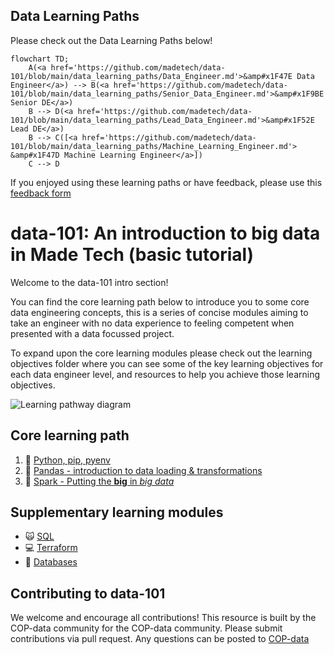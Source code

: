 ## Data Learning Paths

Please check out the Data Learning Paths below!

```mermaid 
flowchart TD;
    A(<a href='https://github.com/madetech/data-101/blob/main/data_learning_paths/Data_Engineer.md'>&amp#x1F47E Data Engineer</a>) --> B(<a href='https://github.com/madetech/data-101/blob/main/data_learning_paths/Senior_Data_Engineer.md'>&amp#x1F9BE Senior DE</a>)
    B --> D(<a href='https://github.com/madetech/data-101/blob/main/data_learning_paths/Lead_Data_Engineer.md'>&amp#x1F52E Lead DE</a>)
    B --> C([<a href='https://github.com/madetech/data-101/blob/main/data_learning_paths/Machine_Learning_Engineer.md'> &amp#x1F47D Machine Learning Engineer</a>])
    C --> D
```

<!-- - :sparkle: [Data Engineer](data_learning_paths/Data_Engineer.md)
- :mechanical_arm: [Senior Data Engineer](data_learning_paths/Senior_Data_Engineer.md)
- :alien: [Machine Learning Engineer](data_learning_paths/Machine_Learning_Engineer.md)
- :crystal_ball: [Lead Data Engineer](data_learning_paths/Lead_Data_Engineer.md) -->

If you enjoyed using these learning paths or have feedback, please use this [feedback form](https://madetech.typeform.com/datalearning)


# data-101: An introduction to big data in Made Tech (basic tutorial)

Welcome to the data-101 intro section!

You can find the core learning path below to introduce you to some core data engineering concepts, this is a series of concise modules aiming to take an engineer with no data experience to feeling competent when presented with a data focussed project.

To expand upon the core learning modules please check out the learning objectives folder where you can see some of the key learning objectives for each data engineer level, and resources to help you achieve those learning objectives.

![Learning pathway diagram](https://github.com/madetech/data-101/blob/main/images/learningpathway.png?raw=true)

## Core learning path

1. :snake: [Python, pip, pyenv](modules/core/Python.md)
2. :panda_face: [Pandas - introduction to data loading & transformations](modules/core/Pandas.md) 
3. :sparkler: [Spark - Putting the **big** in *big data*](modules/core/Spark.md)


## Supplementary learning modules

- :scream_cat: [SQL](modules/supplementary/SQL.md)
- :computer: [Terraform](modules/supplementary/Terraform.md)
- :floppy_disk: [Databases](modules/supplementary/Database.md)


## Contributing to data-101
We welcome and encourage all contributions! This resource is built by the COP-data community for the COP-data community.
Please submit contributions via pull request.
Any questions can be posted to [COP-data](https://madetechteam.slack.com/archives/C01PTEPED6G)

